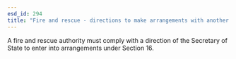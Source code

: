 ```yaml
---
esd_id: 294
title: "Fire and rescue - directions to make arrangements with another fire authority"
---
```


A fire and rescue authority must comply with a direction of the Secretary of State to enter into arrangements under Section 16.

